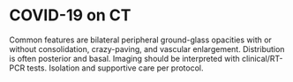 # COVID-19 on CT
Common features are bilateral peripheral ground-glass opacities with or without consolidation, crazy-paving, and vascular enlargement.
Distribution is often posterior and basal. Imaging should be interpreted with clinical/RT-PCR tests. Isolation and supportive care per protocol.
